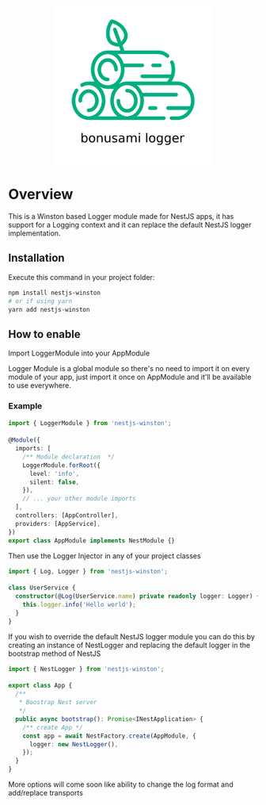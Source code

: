 <p align="center">
<img src="logo.png" width="320" title="Logo" alt="Logo">
</p>

# Overview

This is a Winston based Logger module made for NestJS apps, it has support for a Logging context and it can replace the default NestJS logger implementation.

## Installation

Execute this command in your project folder:

```bash
npm install nestjs-winston
# or if using yarn
yarn add nestjs-winston
```

## How to enable

Import LoggerModule into your AppModule

Logger Module is a global module so there's no need to import it on every module of your app,
just import it once on AppModule and it'll be available to use everywhere.

### Example

```typescript
import { LoggerModule } from 'nestjs-winston';

@Module({
  imports: [
    /** Module declaration  */
    LoggerModule.forRoot({
      level: 'info',
      silent: false,
    }),
    // ... your other module imports
  ],
  controllers: [AppController],
  providers: [AppService],
})
export class AppModule implements NestModule {}
```

Then use the Logger Injector in any of your project classes

```typescript
import { Log, Logger } from 'nestjs-winston';

class UserService {
  constructor(@Log(UserService.name) private readonly logger: Logger) {
    this.logger.info('Hello world');
  }
}
```

If you wish to override the default NestJS logger module you can do this by creating an instance of NestLogger and replacing the default logger in the bootstrap method of NestJS

```typescript
import { NestLogger } from 'nestjs-winston';

export class App {
  /**
   * Boostrap Nest server
   */
  public async bootstrap(): Promise<INestApplication> {
    /** create App */
    const app = await NestFactory.create(AppModule, {
      logger: new NestLogger(),
    });
  }
}
```

More options will come soon like ability to change the log format and add/replace transports
